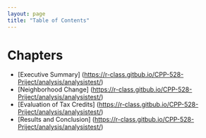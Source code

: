 ```yaml
---
layout: page
title: "Table of Contents"
---
```

# Chapters
- [Executive Summary] (https://r-class.gitbub.io/CPP-528-Priject/analysis/analysistest/)
- [Neighborhood Change] (https://r-class.gitbub.io/CPP-528-Priject/analysis/analysistest/)
- [Evaluation of Tax Credits] (https://r-class.gitbub.io/CPP-528-Priject/analysis/analysistest/)
- [Results and Conclusion] (https://r-class.gitbub.io/CPP-528-Priject/analysis/analysistest/)
